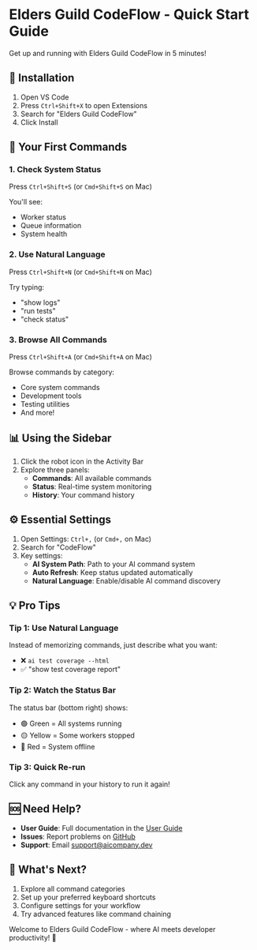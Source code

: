 # Elders Guild CodeFlow - Quick Start Guide

Get up and running with Elders Guild CodeFlow in 5 minutes!

## 🚀 Installation

1. Open VS Code
2. Press `Ctrl+Shift+X` to open Extensions
3. Search for "Elders Guild CodeFlow"
4. Click Install

## 🎯 Your First Commands

### 1. Check System Status
Press `Ctrl+Shift+S` (or `Cmd+Shift+S` on Mac)

You'll see:
- Worker status
- Queue information
- System health

### 2. Use Natural Language
Press `Ctrl+Shift+N` (or `Cmd+Shift+N` on Mac)

Try typing:
- "show logs"
- "run tests"
- "check status"

### 3. Browse All Commands
Press `Ctrl+Shift+A` (or `Cmd+Shift+A` on Mac)

Browse commands by category:
- Core system commands
- Development tools
- Testing utilities
- And more!

## 📊 Using the Sidebar

1. Click the robot icon in the Activity Bar
2. Explore three panels:
   - **Commands**: All available commands
   - **Status**: Real-time system monitoring
   - **History**: Your command history

## ⚙️ Essential Settings

1. Open Settings: `Ctrl+,` (or `Cmd+,` on Mac)
2. Search for "CodeFlow"
3. Key settings:
   - **AI System Path**: Path to your AI command system
   - **Auto Refresh**: Keep status updated automatically
   - **Natural Language**: Enable/disable AI command discovery

## 💡 Pro Tips

### Tip 1: Use Natural Language
Instead of memorizing commands, just describe what you want:
- ❌ `ai test coverage --html`
- ✅ "show test coverage report"

### Tip 2: Watch the Status Bar
The status bar (bottom right) shows:
- 🟢 Green = All systems running
- 🟡 Yellow = Some workers stopped
- 🔴 Red = System offline

### Tip 3: Quick Re-run
Click any command in your history to run it again!

## 🆘 Need Help?

- **User Guide**: Full documentation in the [User Guide](USER_GUIDE.md)
- **Issues**: Report problems on [GitHub](https://github.com/aicompany/codeflow/issues)
- **Support**: Email support@aicompany.dev

## 🎉 What's Next?

1. Explore all command categories
2. Set up your preferred keyboard shortcuts
3. Configure settings for your workflow
4. Try advanced features like command chaining

Welcome to Elders Guild CodeFlow - where AI meets developer productivity! 🚀